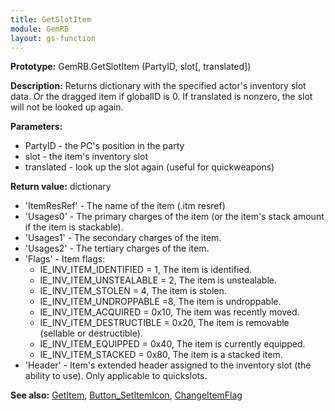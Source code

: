```yaml
---
title: GetSlotItem
module: GemRB
layout: gs-function
---
```


**Prototype:** GemRB.GetSlotItem (PartyID, slot[, translated])

**Description:** Returns dictionary with the specified actor's inventory 
slot data. Or the dragged item if globalID is 0. If translated is nonzero, 
the slot will not be looked up again.

**Parameters:**
  * PartyID   - the PC's position in the party
  * slot      - the item's inventory slot
  * translated - look up the slot again (useful for quickweapons)

**Return value:** dictionary
  * 'ItemResRef' - The name of the item (.itm resref)
  * 'Usages0' - The primary charges of the item (or the item's stack amount if the item is stackable).
  * 'Usages1' - The secondary charges of the item.
  * 'Usages2' - The tertiary charges of the item.
  * 'Flags'   - Item flags:
    * IE_INV_ITEM_IDENTIFIED = 1,   The item is identified.
    * IE_INV_ITEM_UNSTEALABLE = 2,  The item is unstealable.
    * IE_INV_ITEM_STOLEN = 4,       The item is stolen.
    * IE_INV_ITEM_UNDROPPABLE =8,   The item is undroppable.
    * IE_INV_ITEM_ACQUIRED = 0x10,  The item was recently moved.
    * IE_INV_ITEM_DESTRUCTIBLE = 0x20,  The item is removable (sellable or destructible).
    * IE_INV_ITEM_EQUIPPED = 0x40,  The item is currently equipped.
    * IE_INV_ITEM_STACKED = 0x80,   The item is a stacked item.
  * 'Header'  - Item's extended header assigned to the inventory slot (the
  ability to use). Only applicable to quickslots.

**See also:** [GetItem](GetItem.md), [Button_SetItemIcon](Button_SetItemIcon.md), [ChangeItemFlag](ChangeItemFlag.md)
